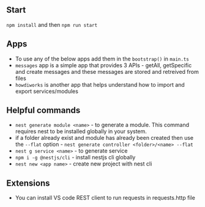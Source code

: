## Start

`npm install` and then `npm run start`

## Apps

- To use any of the below apps add them in the `bootstrap()` in `main.ts`
- `messages` app is a simple app that provides 3 APIs - getAll, getSpecific and create messages and these messages are stored and retreived from files
- `howdiworks` is another app that helps understand how to import and export services/modules

## Helpful commands

- `nest generate module <name>` - to generate a module. This command requires nest to be installed globally in your system.
- if a folder already exist and module has already been created then use the `--flat` option - `nest generate controller <folder>/<name> --flat`
- `nest g service <name>` - to generate service
- `npm i -g @nestjs/cli` - install nestjs cli globally
- `nest new <app name>` - create new project with nest cli

## Extensions

- You can install VS code REST client to run requests in requests.http file
